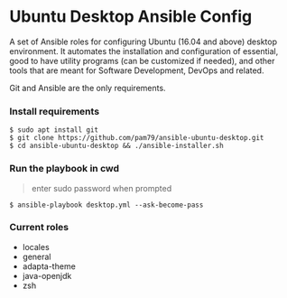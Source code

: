 # Ubuntu Desktop Ansible Config
A set of Ansible roles for configuring Ubuntu (16.04 and above) desktop environment. It automates the installation and configuration of essential, good to have utility programs (can be customized if needed), and other tools that are meant for Software Development, DevOps and related.                                              

Git and Ansible are the only requirements.

### Install requirements
    $ sudo apt install git
    $ git clone https://github.com/pam79/ansible-ubuntu-desktop.git
    $ cd ansible-ubuntu-desktop && ./ansible-installer.sh

### Run the playbook in cwd
>enter sudo password when prompted

    $ ansible-playbook desktop.yml --ask-become-pass

### Current roles
- locales
- general
- adapta-theme
- java-openjdk
- zsh
